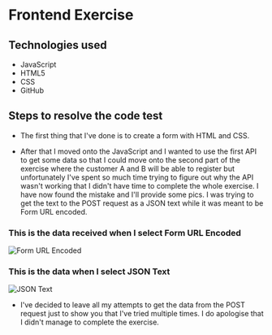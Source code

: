 # Frontend Exercise 

## Technologies used

* JavaScript 
* HTML5 
* CSS 
* GitHub

## Steps to resolve the code test

* The first thing that I've done is to create a form with HTML and CSS.

* After that I moved onto the JavaScript and I wanted to use the first API to get some data so that I could move onto the second part of the exercise where the customer A and B will be able to register but unfortunately I've spent so much time trying to figure out why the API wasn't working that I didn't have time to complete the whole exercise. I have now found the mistake and I'll provide some pics. I was trying to get the text to the POST request as a JSON text while it was meant to be Form URL encoded. 


### This is the data received when I select Form URL Encoded

![Form URL Encoded](https://user-images.githubusercontent.com/42389173/72285980-1e268500-363c-11ea-8bf0-b2bafe821a70.png)

### This is the data when I select JSON Text

![JSON Text](https://user-images.githubusercontent.com/42389173/72286077-4c0bc980-363c-11ea-95b3-a480c0be1f65.png)
* I've decided to leave all my attempts to get the data from the POST request just to show you that I've tried multiple times. I do apologise that I didn't manage to complete the exercise.
